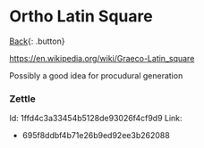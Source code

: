 # Ortho Latin Square

[Back](../math.md){: .button}

https://en.wikipedia.org/wiki/Graeco-Latin_square

Possibly a good idea for procudural generation

### Zettle

Id: 1ffd4c3a33454b5128de93026f4cf9d9
Link:
- 695f8ddbf4b71e26b9ed92ee3b262088
